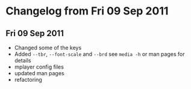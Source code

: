 Changelog from Fri 09 Sep 2011
==============================

Fri 09 Sep 2011
---------------
* Changed some of the keys
* Added `--tbr`, `--font-scale` and `--brd` see `media -h` or man pages for details
* mplayer config files 
* updated man pages 
* refactoring